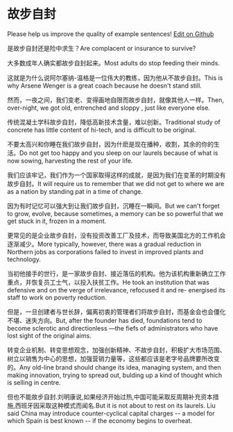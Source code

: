 # 故步自封

Please help us improve the quality of example sentences! [Edit on Github](https://github.com/jiyushe/jiyu-example-sentence-source/blob/main/chinese/gubuzifeng_1.md)

<p><span class="chinese">是故步自封还是险中求生？</span><span class="english">Are complacent or insurance to survive?</span></p>

<p><span class="chinese">大多数成年人确实都故步自封起来。</span><span class="english">Most adults do stop feeding their minds.</span></p>

<p><span class="chinese">这就是为什么说阿尔塞纳-温格是一位伟大的教练，因为他从不故步自封。</span><span class="english">This is why Arsene Wenger is a great coach because he doesn't stand still.</span></p>

<p><span class="chinese">然而，一夜之间，我们变老、变得画地自限而故步自封，就像其他人一样。</span><span class="english">Then, over-night, we got old, entrenched and sloppy , just like everyone else.</span></p>

<p><span class="chinese">传统混凝土学科故步自封，降低高新技术含量，难以创新。</span><span class="english">Traditional study of concrete has little content of hi-tech, and is difficult to be original.</span></p>

<p><span class="chinese">不要太高兴和你睡在我们故步自封，因为什麽是现在播种，收割，其余的你的生活。</span><span class="english">Do not get too happy and you sleep on our laurels because of what is now sowing, harvesting the rest of your life.</span></p>

<p><span class="chinese">我们应该牢记，我们作为一个国家取得这样的成就，是因为我们在变革的时期没有故步自封。</span><span class="english">It will require us to remember that we did not get to where we are as a nation by standing pat in a time of change.</span></p>

<p><span class="chinese">因为有时记忆可以强大到让我们故步自封，沉睡在一瞬间。</span><span class="english">But we can't forget to grow, evolve, because sometimes, a memory can be so powerful that we get stuck in it, frozen in a moment.</span></p>

<p><span class="chinese">更常见的是企业故步自封，没有投资改善工厂及技术，而导致美国北方的工作机会逐渐减少。</span><span class="english">More typically, however, there was a gradual reduction in Northern jobs as corporations failed to invest in improved plants and technology.</span></p>

<p><span class="chinese">当初他接手的世行，是一家故步自封、接近落伍的机构。他为该机构重新确立工作重点，并恢复员工士气，以投入扶贫工作。</span><span class="english">He took an institution that was defensive and on the verge of irrelevance, refocused it and re- energised its staff to work on poverty reduction.</span></p>

<p><span class="chinese">但是，一旦创建者与世长辞，偏离初衷的管理者们将故步自封，而基金会也会僵化不堪、迷失方向。</span><span class="english">But, after the founder has died, foundations tend to become sclerotic and directionless —the fiefs of administrators who have lost sight of the original aims.</span></p>

<p><span class="chinese">转变企业机制、转变思想观念，加强创新精神、不故步自封，积极扩大市场范围、树立以销售为中心的思想，加强营销力量等，这些都应该是老字号品牌要所改变的。</span><span class="english">Any old-line brand should change its idea, managing system, and then making innovation, trying to spread out, bulding up a kind of thought which is selling in centre.</span></p>

<p><span class="chinese">但也不能故步自封.刘明康说,如果经济开始过热,中国可能采取反周期补充资本措施,西班牙因采取这种模式而闻名.</span><span class="english">But it is not about to rest on its laurels. Liu said China may introduce counter-cyclical capital charges -- a model for which Spain is best known -- if the economy begins to overheat.</span></p>

